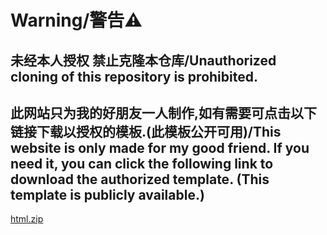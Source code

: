 # Warning/警告⚠

## 未经本人授权 禁止克隆本仓库/Unauthorized cloning of this repository is prohibited.
 
## 此网站只为我的好朋友一人制作,如有需要可点击以下链接下载以授权的模板.(此模板公开可用)/This website is only made for my good friend. If you need it, you can click the following link to download the authorized template. (This template is publicly available.)
 [html.zip](https://github.com/user-attachments/files/16538179/html.zip)
